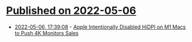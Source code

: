 # [Published on 2022-05-06](index.md)

* [2022-05-06, 17:39:08](https://news.ycombinator.com/item?id=31287850) - [Apple Intentionally Disabled HiDPI on M1 Macs to Push 4K Monitors Sales](https://www.madrau.com/support/support/faq_files/ns_Why_isnt_there_any_HiDPI_resolu.html)
